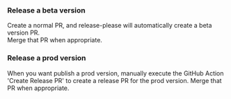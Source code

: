 ### Release a beta version

Create a normal PR, and release-please will automatically create a beta version PR.  
Merge that PR when appropriate.

### Release a prod version

When you want publish a prod version, manually execute the GitHub Action 'Create Release PR' to create a release PR for the prod version.
Merge that PR when appropriate.
